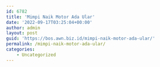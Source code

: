 ```yaml
---
id: 6782
title: 'Mimpi Naik Motor Ada Ular'
date: '2022-09-17T03:25:04+00:00'
author: admin
layout: post
guid: 'https://bos.awn.biz.id/mimpi-naik-motor-ada-ular/'
permalink: /mimpi-naik-motor-ada-ular/
categories:
    - Uncategorized
---
```



